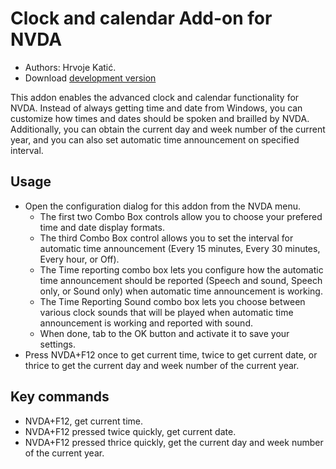 # Clock and calendar Add-on for NVDA #

* Authors: Hrvoje Katić.
* Download [development version](https://bitbucket.org/HKatic/nvda-addon-clock/downloads/clock-1.0dev.nvda-addon)

This addon enables the advanced clock and calendar functionality for NVDA. Instead of always getting time and date from Windows, you can customize how times and dates should be spoken and brailled by NVDA. Additionally, you can obtain the current day and week number of the current year, and you can also set automatic time announcement on specified interval.

## Usage

*	Open the configuration dialog for this addon from the NVDA menu.
	*	The first two Combo Box controls allow you to choose your prefered time and date display formats.
	*	The third Combo Box control allows you to set the interval for automatic time announcement (Every 15 minutes, Every 30 minutes, Every hour, or Off).
	*	The Time reporting combo box lets you configure how the automatic time announcement should be reported (Speech and sound, Speech only, or Sound only) when automatic time announcement is working.
	*	The Time Reporting Sound combo box lets you choose between various clock sounds that will be played when automatic time announcement is working and reported with sound.
	*	When done, tab to the OK button and activate it to save your settings.
*	Press NVDA+F12 once to get current time, twice to get current date, or thrice to get the current day and week number of the current year.

## Key commands

- NVDA+F12, get current time.
- NVDA+F12 pressed twice quickly, get current date.
- NVDA+F12 pressed thrice quickly, get the current day and week number of the current year.

